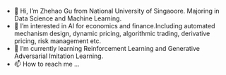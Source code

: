 - 👋 Hi, I’m Zhehao Gu from National University of Singaoore. Majoring in Data Science and Machine Learning.
- 👀 I’m interested in AI for economics and finance.Including automated mechanism design, dynamic pricing, algorithmic trading, derivative pricing, risk management etc. 
- 🌱 I’m currently learning Reinforcement Learning and Generative Adversarial Imitation Learning.
- 📫 How to reach me ...

<!---
gzh111/gzh111 is a ✨ special ✨ repository because its `README.md` (this file) appears on your GitHub profile.
You can click the Preview link to take a look at your changes.
--->
